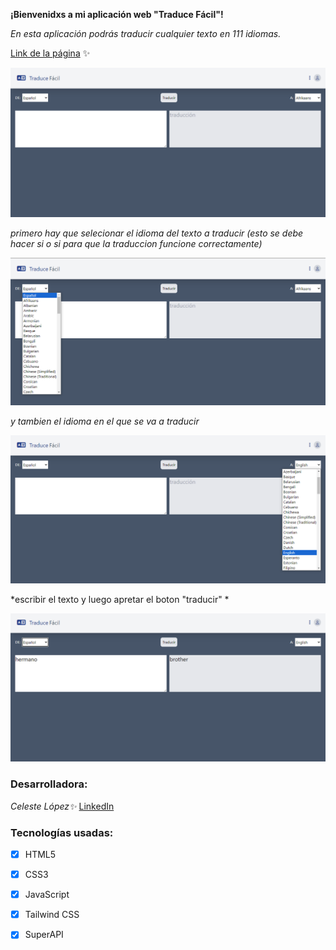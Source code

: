 

**¡Bienvenidxs a mi aplicación web "Traduce Fácil"!** 

*En esta aplicación podrás traducir cualquier texto en 111 idiomas.*

[Link de la página](https://celelo.github.io/PROYECTO-TRADUCTOR/) ✨

![pagina principal](/images/1.png)

*primero hay que selecionar el idioma del texto a traducir (esto se debe hacer si o si para que la traduccion funcione correctamente)*

![selecion de idioma del texto](/images/2.png)

*y tambien el idioma en el que se va a traducir*

![selecion de traduccion](/images/3.png)

*escribir el texto y luego apretar el boton "traducir" *

![traducion](/images/4.png)


### Desarrolladora:

*Celeste López✨* [LinkedIn](https://www.linkedin.com/in/celeste-l%C3%B3pez-879a03298/)


### Tecnologías usadas:
- [x] HTML5
- [x] CSS3
- [x] JavaScript
- [x] Tailwind CSS
- [x] SuperAPI


